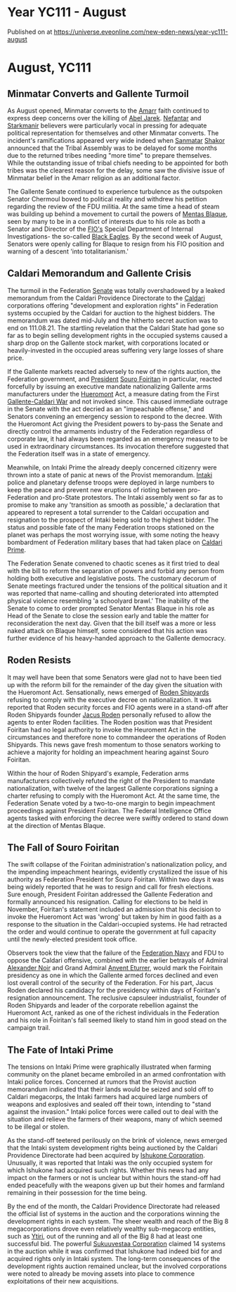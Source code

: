 # Year YC111 - August
Published on  at https://universe.eveonline.com/new-eden-news/year-yc111-august

August, YC111
=============

Minmatar Converts and Gallente Turmoil
------------------------------------------------------------------------------------

As August opened, Minmatar converts to the [Amarr](6BPFRy27fN4LnYlIyzvEwo)
faith continued to express deep concerns over the killing of [Abel Jarek](5HDj1enu8OW6rTNg6d9dR8). [Nefantar](1lfEcB4SdrV3EJIrmYWOK2) and
[Starkmanir](1L5eoorvzFUylWwag0xeQw) believers were particularly vocal in
pressing for adequate political representation for themselves and other
Minmatar converts. The incident's ramifications appeared very wide
indeed when [Sanmatar](180IYq6xQy0PzfGH6hLEuO)
[Shakor](3H5EVyO9kiyIUOEELIqOlV) announced that the Tribal Assembly
was to be delayed for some months due to the returned tribes needing
"more time" to prepare themselves. While the outstanding issue of tribal
chiefs needing to be appointed for both tribes was the clearest reason
for the delay, some saw the divisive issue of Minmatar belief in the
Amarr religion as an additional factor.

The Gallente Senate continued to experience turbulence as the outspoken
Senator Chermoul bowed to political reality and withdrew his petition
regarding the review of the FDU militia. At the same time a head of
steam was building up behind a movement to curtail the powers of [Mentas Blaque](1bZzUGejHEhyHp6LVUtjBT), seen by many to be in a conflict of
interests due to his role as both a Senator and Director of the
[FIO's](4Q7sdriIYVeeQANNNXF0nH) Special Department of
Internal Investigations- the so-called [Black Eagles](6eVk3icIk4UHf5Uh799xDN). By the second week of August, Senators
were openly calling for Blaque to resign from his FIO position and
warning of a descent 'into totalitarianism.'

Caldari Memorandum and Gallente Crisis
--------------------------------------

The turmoil in the Federation [Senate](x8brOPuT22Bcly2Sikkt5) was totally
overshadowed by a leaked memorandum from the Caldari Providence
Directorate to the
[Caldari](7unGNsrMFwIWXMMbrM2jfy) corporations offering "development and
exploration rights" in Federation systems occupied by the Caldari for
auction to the highest bidders. The memorandum was dated mid-July and
the hitherto secret auction was to end on 111.08.21. The startling
revelation that the Caldari State had gone so far as to begin selling
development rights in the occupied systems caused a sharp drop on the
Gallente stock market, with corporations located or heavily-invested in
the occupied areas suffering very large losses of share price.

If the Gallente markets reacted adversely to new of the rights auction,
the Federation government, and [President](UW2GqozmvYnsm1kRPpp1E) [Souro Foiritan](37ecuyyUNrWqNAzxwC5Wbt) in particular, reacted forcefully
by issuing an executive mandate nationalizing Gallente arms
manufacturers under the [Hueromont](1PzpjLA0ZHtQRZu2f8x4gO) Act, a measure
dating from the First [Gallente-Caldari War](1ehjby0lOpdwMJf9CprPtV) and not invoked since. This caused
immediate outrage in the Senate with the act decried as an "impeachable
offense," and Senators convening an emergency session to respond to the
decree. With the Hueromont Act giving the President powers to by-pass
the Senate and directly control the armaments industry of the Federation
regardless of corporate law, it had always been regarded as an emergency
measure to be used in extraordinary circumstances. Its invocation
therefore suggested that the Federation itself was in a state of
emergency.

Meanwhile, on Intaki Prime the already deeply concerned citizenry were
thrown into a state of panic at news of the Provist memorandum.
[Intaki](5DUTZnySsYNmzbNQVPGXZn) police and planetary defense troops were
deployed in large numbers to keep the peace and prevent new eruptions of
rioting between pro-Federation and pro-State protestors. The Intaki
assembly went so far as to promise to make any 'transition as smooth as
possible,' a declaration that appeared to represent a total surrender to
the Caldari occupation and resignation to the prospect of Intaki being
sold to the highest bidder. The status and possible fate of the many
Federation troops stationed on the planet was perhaps the most worrying
issue, with some noting the heavy bombardment of Federation military
bases that had taken place on [Caldari Prime](1yEhptNaSoG42YRSay711i).

The Federation Senate convened to chaotic scenes as it first tried to
deal with the bill to reform the separation of powers and forbid any
person from holding both executive and legislative posts. The customary
decorum of Senate meetings fractured under the tensions of the political
situation and it was reported that name-calling and shouting
deteriorated into attempted physical violence resembling 'a schoolyard
brawl.' The inability of the Senate to come to order prompted Senator
Mentas Blaque in his role as Head of the Senate to close the session
early and table the matter for reconsideration the next day. Given that
the bill itself was a more or less naked attack on Blaque himself, some
considered that his action was further evidence of his heavy-handed
approach to the Gallente democracy.

Roden Resists
-------------

It may well have been that some Senators were glad not to have been tied
up with the reform bill for the remainder of the day given the situation
with the Hueromont Act. Sensationally, news emerged of [Roden Shipyards](7rQ0lltCUepPHdEJLSC9gQ) refusing to comply with the
executive decree on nationalization. It was reported that Roden security
forces and FIO agents were in a stand-off after Roden Shipyards founder
[Jacus Roden](1ijjvREo0tNCQD1EKlUa5z) personally refused to allow the
agents to enter Roden facilities. The Roden position was that President
Foiritan had no legal authority to invoke the Heuroment Act in the
circumstances and therefore none to commandeer the operations of Roden
Shipyards. This news gave fresh momentum to those senators working to
achieve a majority for holding an impeachment hearing against Souro
Foiritan.

Within the hour of Roden Shipyard's example, Federation arms
manufacturers collectively refuted the right of the President to mandate
nationalization, with twelve of the largest Gallente corporations
signing a charter refusing to comply with the Hueromont Act. At the same
time, the Federation Senate voted by a two-to-one margin to begin
impeachment proceedings against President Foiritan. The Federal
Intelligence Office agents tasked with enforcing the decree were swiftly
ordered to stand down at the direction of Mentas Blaque.

The Fall of Souro Foiritan
--------------------------

The swift collapse of the Foiritan administration's nationalization
policy, and the impending impeachment hearings, evidently crystallized
the issue of his authority as Federation President for Souro Foiritan.
Within two days it was being widely reported that he was to resign and
call for fresh elections. Sure enough, President Foiritan addressed the
Gallente Federation and formally announced his resignation. Calling for
elections to be held in November, Foiritan's statement included an
admission that his decision to invoke the Hueromont Act was 'wrong' but
taken by him in good faith as a response to the situation in the
Caldari-occupied systems. He had retracted the order and would continue
to operate the government at full capacity until the newly-elected
president took office.

Observers took the view that the failure of the [Federation Navy](y2DAUzy3B6kc7fBww7nl1) and FDU to oppose the Caldari
offensive, combined with the earlier betrayals of Admiral [Alexander Noir](7yGm9JcjjD577R4fjG6D4t) and Grand Admiral [Anvent Eturrer](4ft267N4XjELE5by1uHCt5), would mark the Foiritain presidency
as one in which the Gallente armed forces declined and even lost overall
control of the security of the Federation. For his part, Jacus Roden
declared his candidacy for the presidency within days of Foiritan's
resignation announcement. The reclusive capsuleer industrialist, founder
of Roden Shipyards and leader of the corporate rebellion against the
Hueromont Act, ranked as one of the richest individuals in the
Federation and his role in Foiritan's fall seemed likely to stand him in
good stead on the campaign trail.

The Fate of Intaki Prime
------------------------

The tensions on Intaki Prime were graphically illustrated when farming
community on the planet became embroiled in an armed confrontation with
Intaki police forces. Concerned at rumors that the Provist auction
memorandum indicated that their lands would be seized and sold off to
Caldari megacorps, the Intaki farmers had acquired large numbers of
weapons and explosives and sealed off their town, intending to "stand
against the invasion." Intaki police forces were called out to deal with
the situation and relieve the farmers of their weapons, many of which
seemed to be illegal or stolen.

As the stand-off teetered perilously on the brink of violence, news
emerged that the Intaki system development rights being auctioned by the
Caldari Providence Directorate had been acquired by [Ishukone Corporation](7gc0ekpgJoQ3hygIB6ocHI). Unusually, it was
reported that Intaki was the only occupied system for which Ishukone had
acquired such rights. Whether this news had any impact on the farmers or
not is unclear but within hours the stand-off had ended peacefully with
the weapons given up but their homes and farmland remaining in their
possession for the time being.

By the end of the month, the Caldari Providence Directorate had released
the official list of systems in the auction and the corporations winning
the development rights in each system. The sheer wealth and reach of the
Big 8 megacorporations drove even relatively wealthy sub-megacorp
entities, such as [Ytiri](5Ct6qvG5ryJZOQxfA2zbIS), out of the running and all
of the Big 8 had at least one successful bid. The powerful [Sukuuvestaa Corporation](1qDZvg69txboJlARXk4vKB) claimed 14 systems in
the auction while it was confirmed that Ishukone had indeed bid for and
acquired rights only in Intaki system. The long-term consequences of the
development rights auction remained unclear, but the involved
corporations were noted to already be moving assets into place to
commence exploitations of their new acquisitions.
